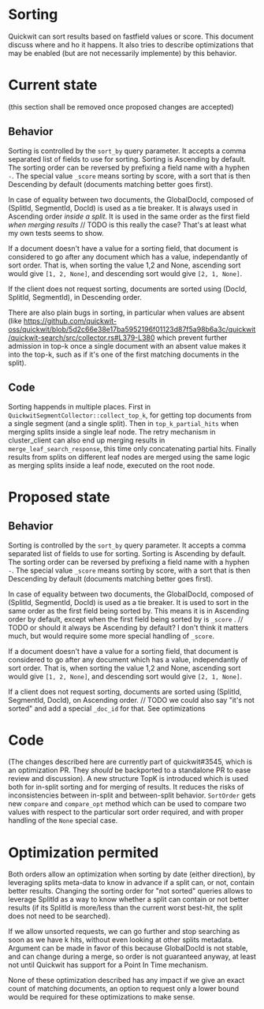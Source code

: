 # Sorting

Quickwit can sort results based on fastfield values or score. This document discuss where and ho
 it happens.
It also tries to describe optimizations that may be enabled (but are not necessarily implemente)
by this behavior.

# Current state
(this section shall be removed once proposed changes are accepted)

## Behavior

Sorting is controlled by the `sort_by` query parameter. It accepts a comma separated list of fields
to use for sorting. Sorting is Ascending by default. The sorting order can be reversed by prefixing
a field name with a hyphen `-`.
The special value `_score` means sorting by score, with a sort that is then Descending by default
(documents matching better goes first).

In case of equality between two documents, the GlobalDocId, composed of (SplitId, SegmentId, DocId)
is used as a tie breaker. It is always used in Ascending order *inside a split*. It is used in the
same order as the first field *when merging results*
// TODO is this really the case? That's at least what my own tests seems to show.

If a document doesn't have a value for a sorting field, that document is considered to go after any
document which has a value, independantly of sort order. That is, when sorting the value 1,2 and
None, ascending sort would give `[1, 2, None]`, and descending sort would give `[2, 1, None]`.

If the client does not request sorting, documents are sorted using (DocId, SplitId, SegmentId), in
Descending order.

There are also plain bugs in sorting, in particular when values are absent (like 
https://github.com/quickwit-oss/quickwit/blob/5d2c66e38e17ba5952196f01123d87f5a98b6a3c/quickwit/quickwit-search/src/collector.rs#L379-L380
which prevent further admission in top-k once a single document with an absent value makes it into
the top-k, such as if it's one of the first matching documents in the split).

## Code
Sorting happends in multiple places. First in `QuickwitSegmentCollector::collect_top_k`, for
getting top documents from a single segment (and a single split). Then in 
`top_k_partial_hits` when merging splits inside a single leaf node. The retry mechanism in
cluster\_client can also end up merging results in `merge_leaf_search_response`, this time
only concatenating partial hits. Finally results from splits on different leaf nodes are
merged using the same logic as merging splits inside a leaf node, executed on the root node.

# Proposed state

## Behavior

Sorting is controlled by the `sort_by` query parameter. It accepts a comma separated list of fields
to use for sorting. Sorting is Ascending by default. The sorting order can be reversed by prefixing
a field name with a hyphen `-`.
The special value `_score` means sorting by score, with a sort that is then Descending by default
(documents matching better goes first).

In case of equality between two documents, the GlobalDocId, composed of (SplitId, SegmentId, DocId)
is used as a tie breaker. It is used to sort in the same order as the first field being sorted by.
This means it is in Ascending order by default, except when the first field being sorted by is
`_score` .
// TODO or should it always be Ascending by default? I don't think it matters much, but would require
some more special handling of `_score`.

If a document doesn't have a value for a sorting field, that document is considered to go after any
document which has a value, independantly of sort order. That is, when sorting the value 1,2 and
None, ascending sort would give `[1, 2, None]`, and descending sort would give `[2, 1, None]`.

If a client does not request sorting, documents are sorted using (SplitId, SegmentId, DocId), on
Ascending order.
// TODO we could also say "it's not sorted" and add a special `_doc_id` for that. See optimizations

# Code

(The changes described here are currently part of quickwit#3545, which is an optimization PR. They
*should* be backported to a standalone PR to ease review and discussion).
A new structure TopK is introduced which is used both for in-split sorting and for merging of
results. It reduces the risks of inconsistencies between in-split and between-split behavior.
`SortOrder` gets new `compare` and `compare_opt` method which can be used to compare two values with
 respect to the particular sort order required, and with proper handling of the `None` special case.

# Optimization permited

Both orders allow an optimization when sorting by date (either direction), by leveraging splits
meta-data to know in advance if a split can, or not, contain better results. Changing the sorting
order for "not sorted" queries allows to leverage SplitId as a way to know whether a split can
contain or not better results (if its SplitId is more/less than the current worst best-hit, the
split does not need to be searched).

If we allow unsorted requests, we can go further and stop searching as soon as we have k hits,
without even looking at other splits metadata. Argument can be made in favor of this because
GlobalDocId is not stable, and can change during a merge, so order is not guaranteed anyway,
at least not until Quickwit has support for a Point In Time mechanism.

None of these optimization described has any impact if we give an exact count of matching
documents, an option to request only a lower bound would be required for these optimizations to
make sense.
